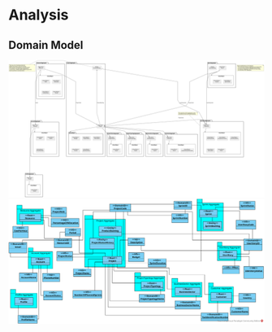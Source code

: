 # Analysis

## Domain Model

![Domain Model](./domain_model_ddd.svg)
![Domain Model](./domain_model_ddd_vp.svg)

